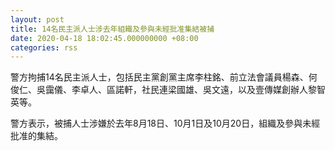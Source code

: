 ```yaml
---
layout: post
title: 14名民主派人士涉去年組織及參與未經批准集結被捕
date: 2020-04-18 18:02:45.000000000 +08:00
categories: rss
---
```


警方拘捕14名民主派人士，包括民主黨創黨主席李柱銘、前立法會議員楊森、何俊仁、吳靄儀、李卓人、區諾軒，社民連梁國雄、吳文遠，以及壹傳媒創辦人黎智英等。

警方表示，被捕人士涉嫌於去年8月18日、10月1日及10月20日，組織及參與未經批准的集結。
